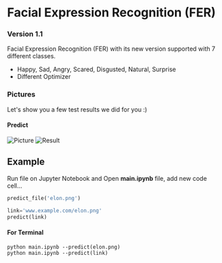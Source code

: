 # Facial Expression Recognition (FER) 
### Version 1.1

Facial Expression Recognition (FER) with its new version supported with 7 different classes.

- Happy, Sad, Angry, Scared, Disgusted, Natural, Surprise
- Different Optimizer 

### Pictures

Let's show you a few test results we did for you :)

#### Predict
![Picture](https://i.hizliresim.com/mBgHXO.png)
![Result](https://i.hizliresim.com/A5r0Tb.png)

## Example

Run file on Jupyter Notebook and Open **main.ipynb** file,
add new code cell...

```py
predict_file('elon.png')
```

```py
link='www.example.com/elon.png'
predict(link)
```

#### For Terminal

```
python main.ipynb --predict(elon.png) 
python main.ipynb --predict(link)
```




